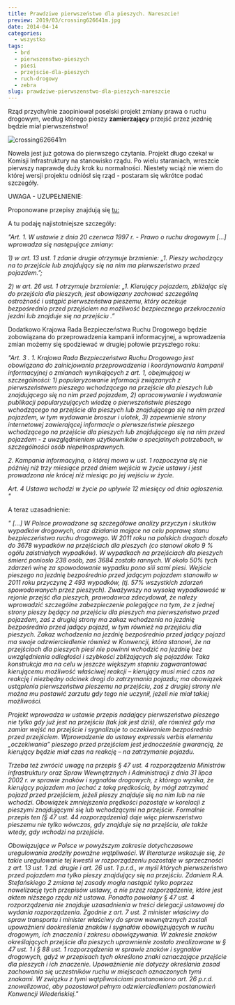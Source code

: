 ```yaml
---
title: Prawdziwe pierwszeństwo dla pieszych. Nareszcie!
preview: 2019/03/crossing626641m.jpg
date: 2014-04-14
categories:
  - wszystko
tags:
  - brd
  - pierwszenstwo-pieszych
  - piesi
  - przejscie-dla-pieszych
  - ruch-drogowy
  - zebra
slug: prawdziwe-pierwszenstwo-dla-pieszych-nareszcie
---
```


Rząd przychylnie zaopiniował poselski projekt zmiany prawa o ruchu drogowym, według którego pieszy **zamierzający** przejść przez jezdnię będzie miał pierwszeństwo!

![crossing626641m](https://strefapiesza.files.wordpress.com/2019/03/crossing626641m.jpg)

Nowela jest już gotowa do pierwszego czytania. Projekt długo czekał w Komisji Infrastruktury na stanowisko rządu. Po wielu staraniach, wreszcie pierwszy naprawdę duży krok ku normalności. Niestety wciąż nie wiem do której wersji projektu odniósł się rząd - postaram się wkrótce podać szczegóły.

UWAGA - UZUPEŁNIENIE:

Proponowane przepisy znajdują się [tu:](http://orka.sejm.gov.pl/Druki7ka.nsf/0/411C9D61B2DA9C10C1257C13002A8C14/%24File/1859.pdf)

A tu podaję najistotniejsze szczegóły:

_"Art. 1. W ustawie z dnia 20 czerwca 1997 r. - Prawo o ruchu drogowym \[...\] wprowadza się następujące zmiany:_

_1) w art. 13 ust. 1 zdanie drugie otrzymuje brzmienie:_ _„1. Pieszy wchodzący na to przejście lub znajdujący się na nim ma pierwszeństwo przed pojazdem.”;_

_2) w art. 26 ust. 1 otrzymuje brzmienie:_ _„1. Kierujący pojazdem, zbliżając się do przejścia dla pieszych, jest obowiązany zachować szczególną ostrożność i ustąpić pierwszeństwa pieszemu, który oczekuje bezpośrednio przed przejściem na możliwość bezpiecznego przekroczenia jezdni lub znajduje się na przejściu_ _.”_

Dodatkowo Krajowa Rada Bezpieczeństwa Ruchu Drogowego będzie zobowiązana do przeprowadzenia kampanii informacyjnej, a wprowadzenia zmian możemy się spodziewać w drugiej połowie przyszłego roku:

_"Art. 3_ _._ _1\. Krajowa Rada Bezpieczeństwa Ruchu Drogowego jest obowiązana do zainicjowania przeprowadzenia i koordynowania kampanii informacyjnej o zmianach_ _wynikających z art. 1, obejmującej w szczególności:_ _1) popularyzowanie informacji związanych z pierwszeństwem pieszego wchodzącego na przejście dla pieszych lub znajdującego się na nim przed pojazdem,_ _2) opracowywanie i wydawanie publikacji popularyzujących wiedzę o pierwszeństwie pieszego wchodzącego na przejście dla pieszych lub znajdującego się na nim przed pojazdem, w tym wydawanie broszur i ulotek,_ _3) zapewnienie strony internetowej zawierającej informacje o pierwszeństwie pieszego wchodzącego na przejście dla pieszych lub znajdującego się na nim przed pojazdem - z uwzględnieniem użytkowników o specjalnych potrzebach, w szczególności osób niepełnosprawnych._

_2\. Kampania informacyjna, o której mowa w ust. 1 rozpoczyna się nie później niż trzy miesiące przed dniem wejścia w życie ustawy i jest prowadzona nie krócej niż miesiąc po jej wejściu w życie._

_Art. 4_ _Ustawa wchodzi w życie po upływie 12 miesięcy od dnia ogłoszenia. "_

A teraz uzasadnienie:

_"_ _\[...\]_ _W Polsce prowadzone są szczegółowe analizy przyczyn i skutków wypadków drogowych, oraz działania mające na celu poprawę stanu bezpieczeństwa ruchu drogowego. W 2011 roku na polskich drogach doszło do 3678 wypadków na przejściach dla pieszych (co stanowi około 9 % ogółu zaistniałych wypadków). W wypadkach na przejściach dla pieszych śmierć poniosło 238 osób, zaś 3684 zostało rannych. W około 50% tych zdarzeń winę za spowodowanie wypadku pono_ _sili sami piesi. Wejście pieszego na jezdnię bezpośrednio przed jadącym pojazdem stanowiło w 2011 roku przyczynę 2 493 wypadków, (tj. 57% wszystkich zdarzeń spowodowanych przez pieszych). Zważywszy na wysoką wypadkowość w rejonie przejść dla pieszych, prawodawca zdecydował, że należy wprowadzić szczególne zabezpieczenie polegające na tym, że z jednej strony pieszy będący na przejściu dla pieszych ma pierwszeństwo przed pojazdem, zaś z drugiej strony ma zakaz wchodzenia na jezdnię bezpośrednio przed jadący pojazd, w tym również na przejściu dla pieszych. Zakaz wchodzenia na jezdnię bezpośrednio przed jadący_ _pojazd ma swoje odzwierciedlenie również w Konwencji, która stanowi, że na przejściach dla pieszych piesi nie powinni wchodzić na jezdnię bez uwzględnienia odległości i szybkości zbliżających się pojazdów. Taka konstrukcja ma na celu w jeszcze większym stopniu zagwarantować kierującemu możliwość właściwej reakcji_ _– kierujący musi mieć czas na reakcję i niezbędny odcinek drogi do zatrzymania pojazdu; ma obowiązek ustąpienia pierwszeństwa pieszemu na przejściu, zaś z drugiej strony nie można mu postawić zarzutu gdy tego nie uczynił, jeżeli nie miał takiej możliwości._

_Projekt wprowadza w ustawie przepis nadający pierwszeństwo pieszego nie tylko gdy już jest na przejściu (tak jak jest dziś), ale również gdy ma zamiar wejść na przejście i sygnalizuje to oczekiwaniem bezpośrednio przed przejściem. Wprowadzenie do ustawy expressis verbis elementu „oczekiwania” pieszego przed przejściem jest jednocześnie gwarancją, że kierujący będzie miał czas na reakcję – na zatrzymanie pojazdu._

_Trzeba też zwrócić uwagę na przepis § 47 ust. 4 rozporządzenia Ministrów infrastruktury oraz Spraw Wewnętrznych i Administracji z dnia 31 lipca 2002 r. w sprawie_ _znaków i sygnałów drogowych, z którego wynika, że kierujący pojazdem ma jechać z taką prędkością, by mógł zatrzymać pojazd przed przejściem, jeżeli pieszy znajduje się na nim lub na nie wchodzi. Obowiązek zmniejszenia prędkości pozostaje w korelacji z pieszymi znajdującymi się lub wchodzącymi na przejście. Formalnie przepis ten (§ 47 ust. 44 rozporządzenia) daje więc pierwszeństwo pieszemu nie tylko wówczas, gdy znajduje się na przejściu, ale także wtedy, gdy wchodzi na przejście._

_Obowiązujące w Polsce w powyższym zakresie dotychczasowe uregulowania zrodziły poważne wątpliwości. W literaturze wskazuje się, że takie uregulowanie tej kwestii_ _w rozporządzeniu pozostaje w sprzeczności z art. 13 ust. 1 zd. drugie i art. 26 ust. 1 p.r.d., w myśl których pierwszeństwo przed pojazdem ma tylko pieszy znajdujący się na przejściu._ _Zdaniem R.A. Stefańskiego_ _2 zmiana tej zasady mogła nastąpić tylko poprzez nowelizację tych przepisów ustawy, a nie przez rozporządzenie, które jest aktem niższego rzędu niż ustawa. Ponadto powołany § 47 ust. 4 rozporządzenia nie znajduje uzasadnienia w treści delegacji ustawowej do wydania rozporządzenia. Zgodnie z art. 7 ust. 2 minister właściwy do_ _spraw transportu i minister właściwy do spraw wewnętrznych zostali upoważnieni dookreślenia znaków i sygnałów obowiązujących w ruchu drogowym, ich znaczenia i zakresu obowiązywania. W zakresie znaków określających przejście dla pieszych uprawnienie zostało zrealizowane w § 47 ust. 1 i § 88 ust. 1 rozporządzenia w sprawie znaków i sygnałów drogowych, gdyż w przepisach tych określono znaki oznaczające przejście dla pieszych i ich znaczenie. Upoważnienie nie dotyczy określania zasad zachowania się uczestników ruchu w miejscach oznaczonych tymi znakami. W związku z tymi wątpliwościami postanowiono art. 26 p.r.d. znowelizować, aby pozostawał pełnym odzwierciedleniem postanowień Konwencji Wiedeńskiej."_
